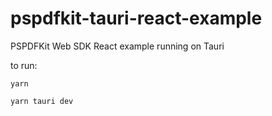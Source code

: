 # pspdfkit-tauri-react-example
PSPDFKit Web SDK React example running on Tauri

to run:

``yarn``

``yarn tauri dev``
